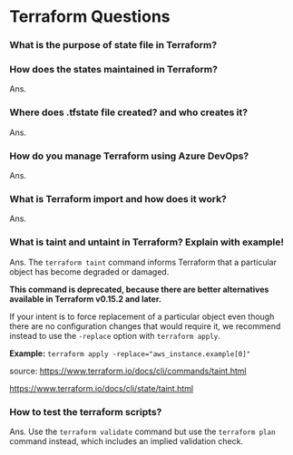 # Terraform Questions

### What is the purpose of state file in Terraform?
### How does the states maintained in Terraform?

Ans.

### Where does .tfstate file created? and who creates it?

Ans.

### How do you manage Terraform using Azure DevOps?

Ans. 

### What is Terraform import and how does it work?

Ans.

### What is taint and untaint in Terraform? Explain with example!

Ans. The ```terraform taint``` command informs Terraform that a particular object has become degraded or damaged.

**This command is deprecated, because there are better alternatives available in Terraform v0.15.2 and later.**

If your intent is to force replacement of a particular object even though there are no configuration changes that would require it, we recommend instead to use the ```-replace``` option with ```terraform apply```. 

**Example:**
```terraform apply -replace="aws_instance.example[0]"```

source: 
https://www.terraform.io/docs/cli/commands/taint.html

https://www.terraform.io/docs/cli/state/taint.html

### How to test the terraform scripts?

Ans. Use the ```terraform validate``` command but use the ```terraform plan``` command instead, which includes an implied validation check.


